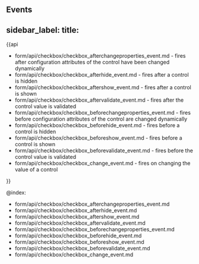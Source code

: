 Events
---
sidebar_label: 
title: 
---          

{{api
- form/api/checkbox/checkbox_afterchangeproperties_event.md - fires after configuration attributes of the control have been changed dynamically
- form/api/checkbox/checkbox_afterhide_event.md - fires after a control is hidden
- form/api/checkbox/checkbox_aftershow_event.md - fires after a control is shown
- form/api/checkbox/checkbox_aftervalidate_event.md - fires after the control value is validated
- form/api/checkbox/checkbox_beforechangeproperties_event.md - fires before configuration attributes of the control are changed dynamically
- form/api/checkbox/checkbox_beforehide_event.md - fires before a control is hidden
- form/api/checkbox/checkbox_beforeshow_event.md - fires before a control is shown
- form/api/checkbox/checkbox_beforevalidate_event.md - fires before the control value is validated
- form/api/checkbox/checkbox_change_event.md - fires on changing the value of a control

}}
    
@index:
- form/api/checkbox/checkbox_afterchangeproperties_event.md
- form/api/checkbox/checkbox_afterhide_event.md
- form/api/checkbox/checkbox_aftershow_event.md
- form/api/checkbox/checkbox_aftervalidate_event.md
- form/api/checkbox/checkbox_beforechangeproperties_event.md
- form/api/checkbox/checkbox_beforehide_event.md
- form/api/checkbox/checkbox_beforeshow_event.md
- form/api/checkbox/checkbox_beforevalidate_event.md
- form/api/checkbox/checkbox_change_event.md
